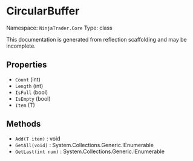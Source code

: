 # CircularBuffer

Namespace: `NinjaTrader.Core`
Type: class

This documentation is generated from reflection scaffolding and may be incomplete.

## Properties
- `Count` (int)
- `Length` (int)
- `IsFull` (bool)
- `IsEmpty` (bool)
- `Item` (T)

## Methods
- `Add(T item)` : void
- `GetAll(void)` : System.Collections.Generic.IEnumerable<T>
- `GetLast(int num)` : System.Collections.Generic.IEnumerable<T>
